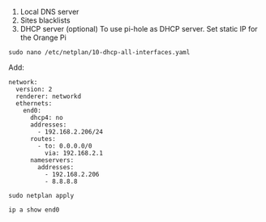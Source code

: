1. Local DNS server
2. Sites blacklists
3. DHCP server (optional)
To use pi-hole as DHCP server. Set static IP for the Orange Pi
```
sudo nano /etc/netplan/10-dhcp-all-interfaces.yaml
```
Add:
```
network:
  version: 2
  renderer: networkd
  ethernets:
    end0:
      dhcp4: no
      addresses:
        - 192.168.2.206/24
      routes:
        - to: 0.0.0.0/0
          via: 192.168.2.1
      nameservers:
        addresses:
          - 192.168.2.206
          - 8.8.8.8
```
```
sudo netplan apply
```
```
ip a show end0
```


